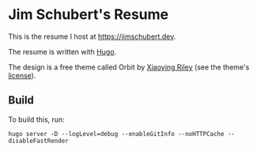# Jim Schubert's Resume

This is the resume I host at https://jimschubert.dev.

The resume is written with [Hugo](https://gohugo.io/).

The design is a free theme called Orbit by [Xiaoying Riley](https://github.com/xriley/Orbit-Theme) (see the theme's [license](./ortbit-license)).

## Build

To build this, run:

```shell
hugo server -D --logLevel=debug --enableGitInfo --noHTTPCache --disableFastRender
```

